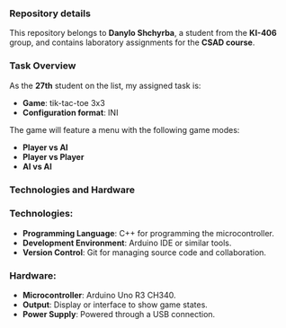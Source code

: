 ### Repository details
This repository belongs to **Danylo Shchyrba**, a student from the **KI-406** group, and contains laboratory assignments for the **CSAD course**.

### Task Overview

As the **27th** student on the list, my assigned task is:
- **Game**: tik-tac-toe 3x3
- **Configuration format**: INI

The game will feature a menu with the following game modes:
- **Player vs AI**
- **Player vs Player**
- **AI vs AI**

### Technologies and Hardware

### Technologies:
- **Programming Language**: C++ for programming the microcontroller.
- **Development Environment**: Arduino IDE or similar tools.
- **Version Control**: Git for managing source code and collaboration.

### Hardware:
- **Microcontroller**: Arduino Uno R3 CH340.
- **Output**: Display or interface to show game states.
- **Power Supply**: Powered through a USB connection.
